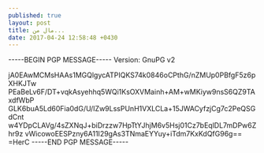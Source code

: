```yaml
---
published: true
layout: post
title: مال من...
date: 2017-04-24 12:58:48 +0430
---
```


-----BEGIN PGP MESSAGE-----
Version: GnuPG v2

jA0EAwMCMsHAAs1MGQlgycATPIQKS74k0846oCPthG/nZMUp0PBfgF5z6pXHKJTw
PEaBeLv6F/DT+vqkAsyehhq5WQi1KsOXVMainh+AM+wMKiyw9nsS6QZ9TAxdfWbP
GLK6buA5Ld60Fia0dG/U/IZw9LssPUnH1VXLCLa+15JWACyfzjCg7c2PeQSGdCnt
w4YDpCLAVg/4sZXNqJ+biDrzzw7HpTtYJhjM6v5Hsj01Cz7bEqlDL7mDPw6Zhr9z
vWicowoEESPzny6A11I29gAs3TNmaEYYuy+iTdm7KxKdQfG96g==
=HerC
-----END PGP MESSAGE-----
